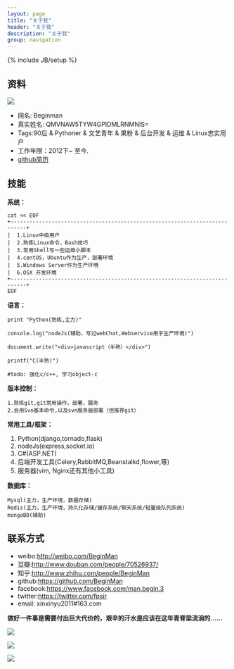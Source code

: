 ```yaml
---
layout: page
title: "关于我"
header: "关于我"
description: "关于我"
group: navigation
---
```

{% include JB/setup %}


## 资料

![](https://avatars3.githubusercontent.com/u/4414032?v=3&s=460)

*   网名: Beginman
*   真实姓名: QMVNAW5TYW4GPIDMLRNMNIS=
*   Tags:90后 & Pythoner & 文艺青年 & 果粉 & 后台开发 & 运维 & Linux忠实用户
*   工作年限：2012下~ 至今.
*   [github简历][2]

## 技能

**系统：**

    cat << EOF
    +---------------------------------------------------------------------------+
    |  1.Linux中级用户                  
    |  2.熟练Linux命令，Bash技巧
    |  3.常用Shell写一些运维小脚本
    |  4.centOS，Ubuntu作为生产，部署环境
    |  5.Windows Server作为生产环境
    |  6.OSX 开发环境
    +---------------------------------------------------------------------------+
    EOF
    

**语言：**

    print "Python(熟练,主力)"
    
    console.log("nodeJs(辅助，写过webChat,Webservice用于生产环境)")
    
    document.write("<div>javascript（半熟）</div>")
    
    printf("C(半熟)")
    
    #todo: 强化c/c++, 学习object-c
    

**版本控制：**

    1.熟练git,git常用操作，部署，服务
    2.会用Svn基本命令,以及svn服务器部署（但推荐git）
    

**常用工具/框架：**

1.  Python(django,tornado,flask)
2.  nodeJs(express,socket.io)
3.  C#(ASP.NET)
4.  后端开发工具(Celery,RabbitMQ,Beanstalkd,flower,等)
5.  服务器(vim, Nginx还有其他小工具)

**数据库：**

    Mysql(主力，生产环境，数据存储)
    Redis(主力，生产环境，持久化存储/缓存系统/聊天系统/轻量级队列系统)
    mongoBD(辅助)
    

## 联系方式

*   weibo:<http://weibo.com/BeginMan>
*   豆瓣:<http://www.douban.com/people/70526937/>
*   知乎:<http://www.zhihu.com/people/BeginMan>
*   github:<https://github.com/BeginMan>
*   facebook:<https://www.facebook.com/man.begin.3>
*   twitter:<https://twitter.com/fpsir>
*   email: xinxinyu2011#163.com

**做好一件事是需要付出巨大代价的，艰辛的汗水是应该在这年青脊梁流淌的……**

![](http://beginman.qiniudn.com/my___self1.jpeg)

![](http://beginman.qiniudn.com/my___self2.jpeg)

![][3]

 [1]: http://www.beginman.cn/wp-content/uploads/2015/06/%E4%B8%AA%E4%BA%BA%E7%AE%80%E5%8E%86.pdf
 [2]: http://resume.github.io/?BeginMan
 [3]: http://beginman.qiniudn.com/qc.jpg
